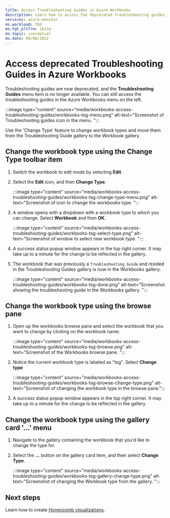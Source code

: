 ```yaml
---
title: Access Troubleshooting Guides in Azure Workbooks
description: Learn how to access the deprecated troubleshooting guides in Azure Workbooks.
services: azure-monitor
ms.workload: tbd
ms.tgt_pltfrm: ibiza
ms.topic: conceptual
ms.date: 09/08/2022
---
```


# Access deprecated Troubleshooting Guides in Azure Workbooks

Troubleshooting guides are now deprecated, and the **Troubleshooting Guides** menu item is no longer available. You can still access the troubleshooting guides in the Azure Workbooks menu on the left. 

  :::image type="content" source="media/workbooks-access-troubleshooting-guides/workbooks-tsg-menu.png" alt-text="Screenshot of Troubleshooting guides icon in the menu. ":::

Use the 'Change Type' feature to change workbook types and move them from the Troubleshooting Guide gallery to the Workbook gallery.

## Change the workbook type using the Change Type toolbar item

1. Switch the workbook to edit mode by selecting **Edit**.
1. Select the **Edit** icon, and then **Change Type**. 

    :::image type="content" source="media/workbooks-access-troubleshooting-guides/workbooks-tsg-change-type-menu.png" alt-text="Screenshot of icon to change the workbooks type. ":::

1. A window opens with a dropdown with a workbook type to which you can change. Select **Workbook** and then **OK**. 

    :::image type="content" source="media/workbooks-access-troubleshooting-guides/workbooks-tsg-select-type.png" alt-text="Screenshot of window to select new workbook type. ":::

1. A success status popup window appears in the top right corner. It may take up to a minute for the change to be reflected in the gallery.

1. The workbook that was previously a `Troubleshooting Guide` and resided in the Troubleshooting Guides gallery is now in the Workbooks gallery.

    :::image type="content" source="media/workbooks-access-troubleshooting-guides/workbooks-tsg-done.png" alt-text="Screenshot showing the troubleshooting guide in the Workbooks gallery. ":::


## Change the workbook type using the browse pane

1. Open up the workbooks browse pane and select the workbook that you want to change by clicking on the workbook name.

    :::image type="content" source="media/workbooks-access-troubleshooting-guides/workbooks-tsg-browse.png" alt-text="Screenshot of the Workbooks browse pane. ":::

1. Notice the current workbook type is labeled as "tsg". Select **Change type** 

    :::image type="content" source="media/workbooks-access-troubleshooting-guides/workbooks-tsg-browse-change-type.png" alt-text="Screenshot of changing the workbook type in the browse pane.":::

1. A success status popup window appears in the top right corner. It may take up to a minute for the change to be reflected in the gallery.
 

## Change the workbook type using the gallery card '...' menu
1. Navigate to the gallery containing the workbook that you'd like to change the type for. 
1. Select the **...** button on the gallery card item, and then select **Change Type**.

    :::image type="content" source="media/workbooks-access-troubleshooting-guides/workbooks-tsg-gallery-change-type.png" alt-text="Screenshot of changing the Workbook type from the gallery. ":::


## Next steps

Learn how to create [Honeycomb visualizations](workbooks-honey-comb.md).